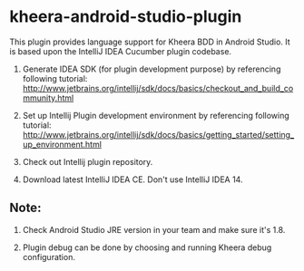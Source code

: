 # kheera-android-studio-plugin

This plugin provides language support for Kheera BDD in Android Studio. It is based upon the IntelliJ IDEA Cucumber plugin codebase.

1. Generate IDEA SDK (for plugin development purpose) by referencing following tutorial:
http://www.jetbrains.org/intellij/sdk/docs/basics/checkout_and_build_community.html

2. Set up Intellij Plugin development environment by referencing following tutorial:
http://www.jetbrains.org/intellij/sdk/docs/basics/getting_started/setting_up_environment.html

3. Check out Intellij plugin repository.

4. Download latest IntelliJ IDEA CE. Don't use IntelliJ IDEA 14.

Note:
-----
1. Check Android Studio JRE version in your team and make sure it's 1.8.

2. Plugin debug can be done by choosing and running Kheera debug configuration.